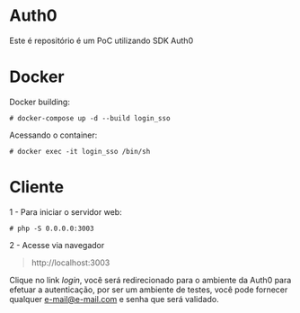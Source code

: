 
# Auth0

  

Este é repositório é um PoC utilizando SDK Auth0

  

# Docker

Docker building:

    # docker-compose up -d --build login_sso

Acessando o container:

    # docker exec -it login_sso /bin/sh

  

# Cliente
1 - Para iniciar o servidor web:

    # php -S 0.0.0.0:3003
2 - Acesse via navegador

> http://localhost:3003

Clique no link *login*, você será redirecionado para o ambiente da Auth0 para efetuar a autenticação, por ser um ambiente de testes, você pode fornecer qualquer e-mail@e-mail.com e senha que será validado.
